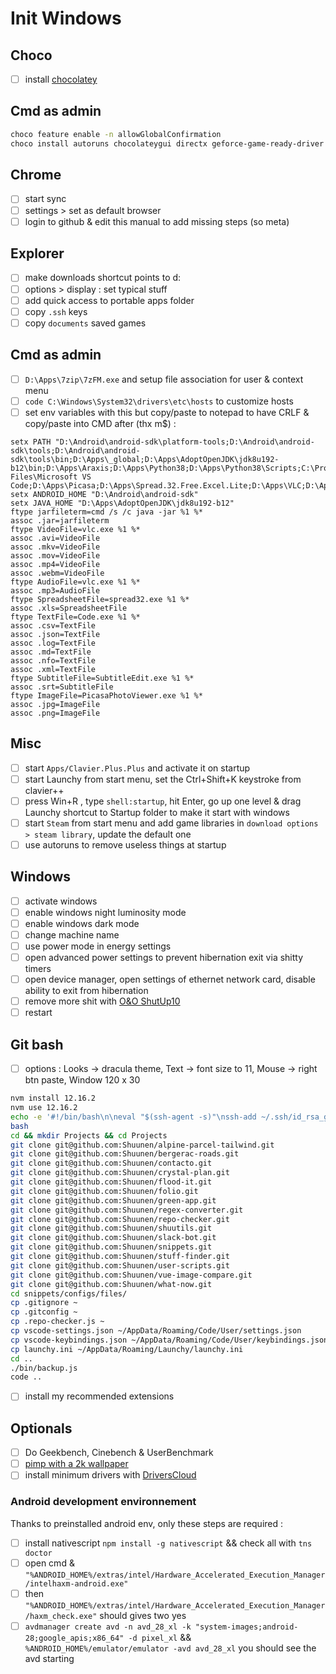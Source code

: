 # Init Windows

## Choco

- [ ] install [chocolatey](https://chocolatey.org/install)

## Cmd as admin

```bash
choco feature enable -n allowGlobalConfirmation
choco install autoruns chocolateygui directx geforce-game-ready-driver git GoogleChrome launchyqt nvm.portable spotify steam vcredist-all vscode
```

## Chrome

- [ ] start sync
- [ ] settings > set as default browser
- [ ] login to github & edit this manual to add missing steps (so meta)

## Explorer 

- [ ] make downloads shortcut points to d:
- [ ] options > display : set typical stuff
- [ ] add quick access to portable apps folder
- [ ] copy `.ssh` keys
- [ ] copy `documents` saved games

## Cmd as admin

- [ ] `D:\Apps\7zip\7zFM.exe` and setup file association for user & context menu
- [ ] `code C:\Windows\System32\drivers\etc\hosts` to customize hosts
- [ ] set env variables with this but copy/paste to notepad to have CRLF & copy/paste into CMD after (thx m$) :

```batch
setx PATH "D:\Android\android-sdk\platform-tools;D:\Android\android-sdk\tools;D:\Android\android-sdk\tools\bin;D:\Apps\_global;D:\Apps\AdoptOpenJDK\jdk8u192-b12\bin;D:\Apps\Araxis;D:\Apps\Python38;D:\Apps\Python38\Scripts;C:\Program Files\Microsoft VS Code;D:\Apps\Picasa;D:\Apps\Spread.32.Free.Excel.Lite;D:\Apps\VLC;D:\Apps\Mkvtoolnix"
setx ANDROID_HOME "D:\Android\android-sdk"
setx JAVA_HOME "D:\Apps\AdoptOpenJDK\jdk8u192-b12"
ftype jarfileterm=cmd /s /c java -jar %1 %*
assoc .jar=jarfileterm
ftype VideoFile=vlc.exe %1 %*
assoc .avi=VideoFile
assoc .mkv=VideoFile
assoc .mov=VideoFile
assoc .mp4=VideoFile
assoc .webm=VideoFile
ftype AudioFile=vlc.exe %1 %*
assoc .mp3=AudioFile
ftype SpreadsheetFile=spread32.exe %1 %*
assoc .xls=SpreadsheetFile
ftype TextFile=Code.exe %1 %*
assoc .csv=TextFile
assoc .json=TextFile
assoc .log=TextFile
assoc .md=TextFile
assoc .nfo=TextFile
assoc .xml=TextFile
ftype SubtitleFile=SubtitleEdit.exe %1 %*
assoc .srt=SubtitleFile
ftype ImageFile=PicasaPhotoViewer.exe %1 %*
assoc .jpg=ImageFile
assoc .png=ImageFile
```

## Misc 

- [ ] start `Apps/Clavier.Plus.Plus` and activate it on startup
- [ ] start Launchy from start menu, set the Ctrl+Shift+K keystroke from clavier++
- [ ] press Win+R , type `shell:startup`, hit Enter, go up one level & drag Launchy shortcut to Startup folder to make it start with windows
- [ ] start `Steam` from start menu and add game libraries in `download options > steam library`, update the default one
- [ ] use autoruns to remove useless things at startup

## Windows 

- [ ] activate windows
- [ ] enable windows night luminosity mode
- [ ] enable windows dark mode
- [ ] change machine name
- [ ] use power mode in energy settings
- [ ] open advanced power settings to prevent hibernation exit via shitty timers
- [ ] open device manager, open settings of ethernet network card, disable ability to exit from hibernation
- [ ] remove more shit with [O&O ShutUp10](https://www.oo-software.com/en/shutup10)
- [ ] restart

## Git bash 

- [ ] options : Looks -> dracula theme, Text -> font size to 11, Mouse -> right btn paste, Window 120 x 30

```bash
nvm install 12.16.2
nvm use 12.16.2
echo -e '#!/bin/bash\n\neval "$(ssh-agent -s)"\nssh-add ~/.ssh/id_rsa_gh' > ~/.bashrc
bash
cd && mkdir Projects && cd Projects
git clone git@github.com:Shuunen/alpine-parcel-tailwind.git
git clone git@github.com:Shuunen/bergerac-roads.git
git clone git@github.com:Shuunen/contacto.git
git clone git@github.com:Shuunen/crystal-plan.git
git clone git@github.com:Shuunen/flood-it.git
git clone git@github.com:Shuunen/folio.git
git clone git@github.com:Shuunen/green-app.git
git clone git@github.com:Shuunen/regex-converter.git
git clone git@github.com:Shuunen/repo-checker.git
git clone git@github.com:Shuunen/shuutils.git
git clone git@github.com:Shuunen/slack-bot.git
git clone git@github.com:Shuunen/snippets.git
git clone git@github.com:Shuunen/stuff-finder.git
git clone git@github.com:Shuunen/user-scripts.git
git clone git@github.com:Shuunen/vue-image-compare.git
git clone git@github.com:Shuunen/what-now.git
cd snippets/configs/files/
cp .gitignore ~
cp .gitconfig ~
cp .repo-checker.js ~
cp vscode-settings.json ~/AppData/Roaming/Code/User/settings.json
cp vscode-keybindings.json ~/AppData/Roaming/Code/User/keybindings.json
cp launchy.ini ~/AppData/Roaming/Launchy/launchy.ini
cd ..
./bin/backup.js
code ..
```

- [ ] install my recommended extensions

## Optionals

- [ ] Do Geekbench, Cinebench & UserBenchmark
- [ ] [pimp with a 2k wallpaper](https://www.google.com/search?q=wallpaper+2k)
- [ ] install minimum drivers with [DriversCloud](https://www.driverscloud.com)

### Android development environnement

Thanks to preinstalled android env, only these steps are required :

- [ ] install nativescript `npm install -g nativescript` && check all with `tns doctor`
- [ ] open cmd & `"%ANDROID_HOME%/extras/intel/Hardware_Accelerated_Execution_Manager/intelhaxm-android.exe"`
- [ ] then `"%ANDROID_HOME%/extras/intel/Hardware_Accelerated_Execution_Manager/haxm_check.exe"` should gives two yes
- [ ] `avdmanager create avd -n avd_28_xl -k "system-images;android-28;google_apis;x86_64" -d pixel_xl` && `%ANDROID_HOME%/emulator/emulator -avd avd_28_xl` you should see the avd starting
